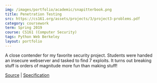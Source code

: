 ```yaml
---
img: /images/portfolio/academic/snapitterbook.png
title: Penetration Testing
src: https://cs161.org/assets/projects/3/project3-problems.pdf
category: coursework
term: Spring 2019
course: CS161 (Computer Security)
tags: Python Web Berkeley
layout: portfolio
---
```


A close contender for my favorite security project. Students were handed an
insecure webserver and tasked to find 7 exploits. It turns out breaking stuff
is orders of magnitude more fun than making stuff!

[Source](https://github.com/ckw017/161-pentools) |
[Specification](https://cs161.org/assets/projects/3/project3-problems.pdf)
